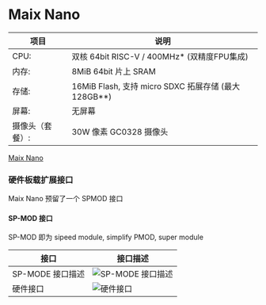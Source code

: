 # Maix Nano


| 项目 | 说明 |
| ---- | ---- |
|CPU: |双核 64bit RISC-V / 400MHz* (双精度FPU集成)|
|内存: |8MiB 64bit 片上 SRAM|
|存储: |16MiB Flash, 支持 micro SDXC 拓展存储 (最大128GB**)|
|屏幕: | 无屏幕 |
|摄像头（套餐）: | 30W 像素 GC0328 摄像头 |

[Maix Nano](../../assets/hardware/m1n/sipeed_maix_nano.png)

### 硬件板载扩展接口

Maix Nano 预留了一个 SPMOD 接口

#### SP-MOD 接口

SP-MOD 即为 sipeed module, simplify PMOD, super module

| 接口 | 接口描述 |
|---|---|
|SP-MODE 接口描述|![SP-MODE 接口描述](../../assets/hardware/module_spmod/spmod_interface_1.png)|
|硬件接口|![硬件接口](../../assets/hardware/module_spmod/spmod_interface_2.png)|
